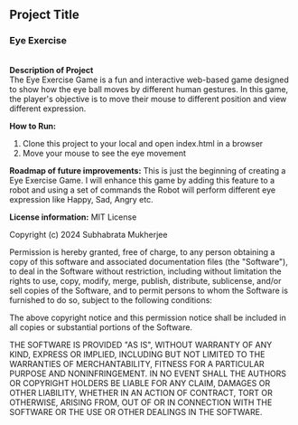 <h2>Project Title</h2>
<h3>Eye Exercise</h3>

<br><b>Description of Project</b>
<br>The Eye Exercise Game is a fun and interactive web-based game designed to show how the eye ball moves by different human gestures. In this game, the player's objective is to move their mouse to different position and view different expression.

<b>How to Run:</b>

1. Clone this project to your local and open index.html in a browser
2. Move your mouse to see the eye movement

<b>Roadmap of future improvements:</b>
This is just the beginning of creating a Eye Exercise Game. I will enhance this game by adding this feature to a robot and using a set of commands the Robot will perform different eye expression like Happy, Sad, Angry etc.

<b>License information:</b>
MIT License

Copyright (c) 2024 Subhabrata Mukherjee

Permission is hereby granted, free of charge, to any person obtaining a copy
of this software and associated documentation files (the "Software"), to deal
in the Software without restriction, including without limitation the rights
to use, copy, modify, merge, publish, distribute, sublicense, and/or sell
copies of the Software, and to permit persons to whom the Software is
furnished to do so, subject to the following conditions:

The above copyright notice and this permission notice shall be included in all
copies or substantial portions of the Software.

THE SOFTWARE IS PROVIDED "AS IS", WITHOUT WARRANTY OF ANY KIND, EXPRESS OR
IMPLIED, INCLUDING BUT NOT LIMITED TO THE WARRANTIES OF MERCHANTABILITY,
FITNESS FOR A PARTICULAR PURPOSE AND NONINFRINGEMENT. IN NO EVENT SHALL THE
AUTHORS OR COPYRIGHT HOLDERS BE LIABLE FOR ANY CLAIM, DAMAGES OR OTHER
LIABILITY, WHETHER IN AN ACTION OF CONTRACT, TORT OR OTHERWISE, ARISING FROM,
OUT OF OR IN CONNECTION WITH THE SOFTWARE OR THE USE OR OTHER DEALINGS IN THE
SOFTWARE.
